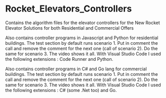 # Rocket_Elevators_Controllers
Contains the algorithm files for the elevator controllers for the New Rocket Elevator Solutions for both Residential and Commercial Offers

Also contains controller programs in Javascript and Python for residential buildings. The test section by default runs scenario 1. Put in comment the call and remove the comment for the next one (call of scenario 2). Do the same for scenario 3. The video shows it all. With Visual Studio Code I used the following extensions : Code Runner and Python. 

Also contains controller programs in C# and Go lang for commercial buildings. The test section by default runs scenario 1. Put in comment the call and remove the comment for the next one (call of scenario 2). Do the same for scenario 3. The video shows it all. With Visual Studio Code I used the following extensions : C# (some .Net too) and Go. 
